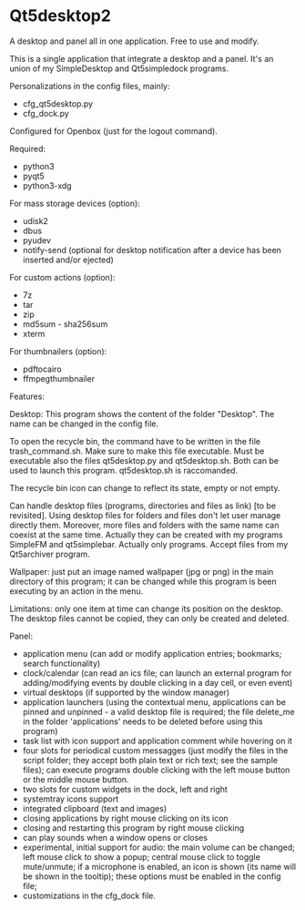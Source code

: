 # Qt5desktop2
A desktop and panel all in one application. Free to use and modify.

This is a single application that integrate a desktop and a panel. It's an union of my SimpleDesktop and Qt5simpledock programs.

Personalizations in the config files, mainly:
- cfg_qt5desktop.py
- cfg_dock.py

Configured for Openbox (just for the logout command).

Required:
- python3
- pyqt5
- python3-xdg

For mass storage devices (option):
- udisk2
- dbus
- pyudev
- notify-send (optional for desktop notification after a device has been inserted and/or ejected)

For custom actions (option):
- 7z
- tar
- zip
- md5sum - sha256sum
- xterm

For thumbnailers (option):
- pdftocairo
- ffmpegthumbnailer


Features:

Desktop:
This program shows the content of the folder "Desktop". The name can be changed in the config file.

To open the recycle bin, the command have to be written in the file trash_command.sh. Make sure to make this file executable. Must be executable also the files qt5desktop.py and qt5desktop.sh. Both can be used to launch this program. qt5desktop.sh is raccomanded.

The recycle bin icon can change to reflect its state, empty or not empty.

Can handle desktop files (programs, directories and files as link) [to be revisited]. Using desktop files for folders and files don't let user manage directly them. Moreover, more files and folders with the same name can coexist at the same time. Actually they can be created with my programs SimpleFM and qt5simplebar. Actually only programs. Accept files from my Qt5archiver program.

Wallpaper: just put an image named wallpaper (jpg or png) in the main directory of this program; it can be changed while this program is been executing by an action in the menu.

Limitations: only one item at time can change its position on the desktop. The desktop files cannot be copied, they can only be created and deleted.

Panel:
- application menu (can add or modify application entries; bookmarks; search functionality)
- clock/calendar (can read an ics file; can launch an external program for adding/modifying events by double clicking in a day cell, or even event)
- virtual desktops (if supported by the window manager)
- application launchers (using the contextual menu, applications can be pinned and unpinned - a valid desktop file is required; the file delete_me in the folder 'applications' needs to be deleted before using this program)
- task list with icon support and application comment while hovering on it
- four slots for periodical custom messagges (just modify the files in the script folder; they accept both plain text or rich text; see the sample files); can execute programs double clicking with the left mouse button or the middle mouse button.
- two slots for custom widgets in the dock, left and right
- systemtray icons support
- integrated clipboard (text and images)
- closing applications by right mouse clicking on its icon
- closing and restarting this program by right mouse clicking
- can play sounds when a window opens or closes
- experimental, initial support for audio: the main volume can be changed; left mouse click to show a popup; central mouse click to toggle mute/unmute; if a microphone is enabled, an icon is shown (its name will be shown in the tooltip); these options must be enabled in the config file;
- customizations in the cfg_dock file.

